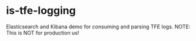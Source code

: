 # is-tfe-logging
Elasticsearch and Kibana demo for consuming and parsing TFE logs. NOTE: This is NOT for production us!
